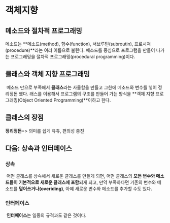 # 객체지향

## 메소드와 절차적 프로그래밍

메소드는 **메소드(method), 함수(function), 서브루틴(subroutin), 프로시져(procedure)**라는 여러 이름으로 불린다. 메소드를 중심으로 프로그램을 만들어 나가는 프로그래밍을 절차적 프로그래밍(procedural programming)이다.

## 클래스와 객체 지향 프로그래밍

​	메소드 만으로 부족해서 **클래스**라는 사물함을 만들고 그한에 메소드와 변수를 넣어 정리정돈 했다. 래스를 이용해서 프로그램의 구조를 만들어 가는 방식을 **객체 지향 프로그래밍(Object Oriented Programming)**이하고 한다.



## 클래스의 장점 

**정리정돈**=> 의미를 쉽게 유츄, 편의성 증진



## 다음: 상속과 인터페이스

### 상속

​	어떤 클래스를 상속해서 새로운 클래스를 만들게 되면,  어떤 클래스의 **모든 변수와 메소드들이 기본적으로 새로운 클래스에 포함**되게 되고, 만약 부족하다면 기존의 변수와 메소드를 **덮어쓰거나(overiding)**, 아예 새로운 변수와 메소드를 추가할 수도 있다.

### 인터페이스

​	**인터페이스**는 일종의 규격과도 같은 것이다.
